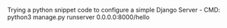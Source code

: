  Trying a python snippet code to configure a simple Django Server - CMD: python3 manage.py runserver 0.0.0.0:8000/hello
